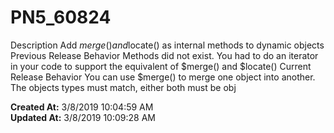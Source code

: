 # PN5_60824

Description Add $merge() and $locate() as internal methods to dynamic objects Previous Release Behavior Methods did not exist. You had to do an iterator in your code to support the equivalent of $merge() and $locate() Current Release Behavior You can use $merge() to merge one object into another. The objects types must match, either both must be obj  

**Created At:** 3/8/2019 10:04:59 AM  
**Updated At:** 3/8/2019 10:09:28 AM  

